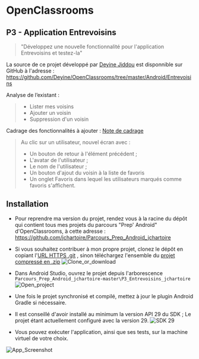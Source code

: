 # OpenClassrooms
## P3 - Application Entrevoisins

> "Développez une nouvelle fonctionnalité pour l'application
> Entrevoisins et testez-la"

La source de ce projet développé par [Deyine Jiddou](https://github.com/Deyine) est disponnible sur GitHub à l'adresse :
https://github.com/Deyine/OpenClassrooms/tree/master/Android/Entrevoisins

Analyse de l’existant :

> * Lister mes voisins
> * Ajouter un voisin
> * Suppression d'un voisin

Cadrage des fonctionnalités à ajouter :
[Note de cadrage](https://s3-eu-west-1.amazonaws.com/course.oc-static.com/projects/GEN+android+P3/De%CC%81veloppez+une+nouvelle+fonctionnalite%CC%81+pour+l%E2%80%99application+Entrevoisins-+Note+de+cadrage+(1).pdf)

> Au clic sur un utilisateur, nouvel écran avec :
> * Un bouton de retour à l'élément précédent ;
> * L'avatar de l'utilisateur ;
> * Le nom de l'utilisateur ;
> * Un bouton d'ajout du voisin à la liste de favoris
> * Un onglet Favoris dans lequel les utilisateurs marqués comme favoris s'affichent.

## Installation
* Pour reprendre ma version du projet, rendez vous à la racine du dépôt qui contient tous mes projets du parcours "Prep' Android" d'OpenClassrooms, à cette adresse :
  https://github.com/jchartoire/Parcours_Prep_Android_jchartoire
* Si vous souhaitez contribuer à mon propre projet, clonez le dépôt en copiant l'[URL HTTPS .git](https://github.com/jchartoire/Parcours_Prep_Android_jchartoire.git) , sinon téléchargez l'ensemble du [projet compressé en .zip](https://github.com/jchartoire/Parcours_Prep_Android_jchartoire/archive/master.zip)
![Clone_or_download](/Images_GitHub/Clone_or_download.png)
* Dans Android Studio, ouvrez le projet depuis l'arborescence `Parcours_Prep_Android_jchartoire-master\P3_Entrevoisins_jchartoire`
![Open_project](/Images_GitHub/Open_project.png)
* Une fois le projet synchronisé et compilé, mettez à jour le plugin Android Gradle si nécessaire.
* Il est conseillé d'avoir installé au minimum la version API 29 du SDK ; Le projet étant actuellement configuré avec la version 29.
![SDK 29](/Images_GitHub/SDK.png)

* Vous pouvez exécuter l'application, ainsi que ses tests, sur la machine virtuel de votre choix.


![App_Screenshot](/Images_GitHub/Screenshot_1584640571.png)